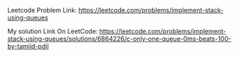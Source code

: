 Leetcode Problem Link: https://leetcode.com/problems/implement-stack-using-queues

My solution Link On LeetCode: https://leetcode.com/problems/implement-stack-using-queues/solutions/6864226/c-only-one-queue-0ms-beats-100-by-tamjid-pdil